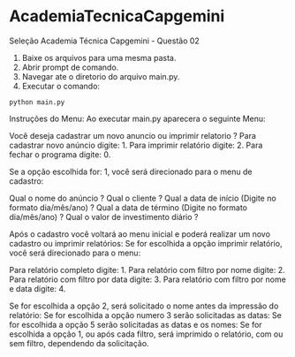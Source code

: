 # AcademiaTecnicaCapgemini
Seleção Academia Técnica Capgemini - Questão 02
1. Baixe os arquivos para uma mesma pasta.
2. Abrir prompt de comando.
3. Navegar ate o diretorio do arquivo main.py.
4. Executar o comando:
```
python main.py
```
Instruções do Menu:
Ao executar main.py aparecera o seguinte Menu:

Você deseja cadastrar um novo anuncio ou imprimir relatorio ?
Para cadastrar novo anúncio digite: 1. 
Para imprimir relatório digite: 2. 
Para fechar o programa digite: 0.


Se a opção escolhida for: 1, você será direcionado para o menu de cadastro:

Qual o nome do anúncio ? 
Qual o cliente ? 
Qual a data de início (Digite no formato dia/mês/ano) ? 
Qual a data de término (Digite no formato dia/mês/ano) ? 
Qual o valor de investimento diário ?
 

Após o cadastro você voltará ao menu inicial e poderá realizar um novo cadastro ou imprimir relatórios: 
Se for escolhida a opção imprimir relatório, você será direcionado para o menu:

Para relatório completo digite: 1. 
Para relatório com filtro por nome digite: 2. 
Para relatório com filtro por data digite: 3. 
Para relatório com filtro por nome e data digite: 4.


Se for escolhida a opção 2, será solicitado o nome antes da impressão do relatório: 
Se for escolhida a opção numero 3 serão solicitadas as datas: 
Se for escolhida a opção 5 serão solicitadas as datas e os nomes: 
Se for escolhida a opção 1, ou após cada filtro, será imprimido o relatório, com ou sem filtro, dependendo da solicitação.

